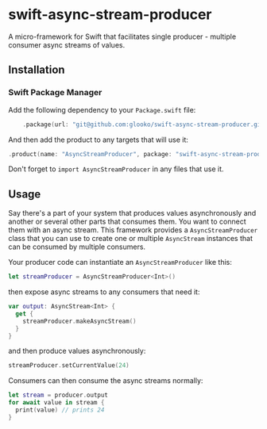 # swift-async-stream-producer

A micro-framework for Swift that facilitates single producer - multiple consumer async streams of values.

## Installation

### Swift Package Manager

Add the following dependency to your `Package.swift` file:

```swift
    .package(url: "git@github.com:glooko/swift-async-stream-producer.git", "1.2.0"..<"1.3.0"),
```

And then add the product to any targets that will use it:

```swift
.product(name: "AsyncStreamProducer", package: "swift-async-stream-producer"),
```

Don't forget to `import AsyncStreamProducer` in any files that use it.

## Usage

Say there's a part of your system that produces values asynchronously and another or several other parts that consumes them. You want to connect them with an async stream. This framework provides a `AsyncStreamProducer` class that you can use to create one or multiple `AsyncStream` instances that can be consumed by multiple consumers.

Your producer code can instantiate an `AsyncStreamProducer` like this:

```swift
let streamProducer = AsyncStreamProducer<Int>()
```

then expose async streams to any consumers that need it:

```swift
var output: AsyncStream<Int> {
  get {
    streamProducer.makeAsyncStream()
  }
}
```

and then produce values asynchronously:

```swift
streamProducer.setCurrentValue(24)
```

Consumers can then consume the async streams normally:

```swift
let stream = producer.output
for await value in stream {
  print(value) // prints 24
}
```
